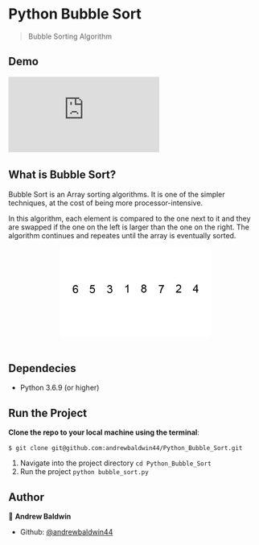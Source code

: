 # Python Bubble Sort

> Bubble Sorting Algorithm

## Demo

[![Run on Repl.it](https://repl.it/badge/github/@andrewbaldwin44/.cpp)](https://repl.it/@andrewbaldwin44/PythonBubbleSort#bubble_sort.py)

## What is Bubble Sort?

Bubble Sort is an Array sorting algorithms. It is one of the simpler techniques, at the cost of being more processor-intensive.

In this algorithm, each element is compared to the one next to it and they are swapped if the one on the left is larger than the one on the right. The algorithm continues and repeates until the array is eventually sorted.

<div align='center'>
  <img src='./images/bubble_sort.gif' alt='Bubble Sorting' />
</div><br>

## Dependecies

- Python 3.6.9 (or higher)

## Run the Project

__Clone the repo to your local machine using the terminal__:
```
$ git clone git@github.com:andrewbaldwin44/Python_Bubble_Sort.git
```

1. Navigate into the project directory `cd Python_Bubble_Sort`
2. Run the project `python bubble_sort.py`

## Author

👤 **Andrew Baldwin**

- Github: [@andrewbaldwin44](https://github.com/andrewbaldwin44)
